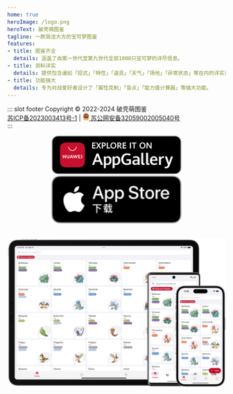 ```yaml
---
home: true
heroImage: /logo.png
heroText: 破壳萌图鉴
tagline: 一款简洁大方的宝可梦图鉴
features:
- title: 图鉴齐全
  details: 涵盖了自第一世代至第九世代全部1008只宝可梦的详尽信息。
- title: 资料详实
  details: 提供包含诸如「招式」「特性」「道具」「天气」「场地」「异常状态」等在内的详实资料。
- title: 功能强大
  details: 专为对战爱好者设计了「属性克制」「盲点」「能力值计算器」等强大功能。
---
```


::: slot footer
Copyright © 2022-2024 破壳萌图鉴 \
 [苏ICP备2023003413号-1](https://beian.miit.gov.cn/) | <img src="../docs/.vuepress/public/beian.png" alt="beian" style="width: 15px;"/>[ 苏公网安备32059002005040号	
](https://beian.mps.gov.cn/#/query/webSearch?code=32059002005040)
:::

<a href="https://url.cloud.huawei.com/nlFEFYg8Cc?shareTo=qrcode">
<div align="center">
<img src="../docs/.vuepress/public/app-gallery-badge-en.png" alt="hero" style="width: 300px;"/>
</div>
</a>

<a href="https://apps.apple.com/us/app/pocket-gallery-app/id6464266038">
<div align="center">
<img src="../docs/.vuepress/public/app-store-badge-zh-hans.svg" alt="hero" style="width: 300px;"/>
</div>
</a>

\
![hero](../docs/.vuepress/public/hero.png)